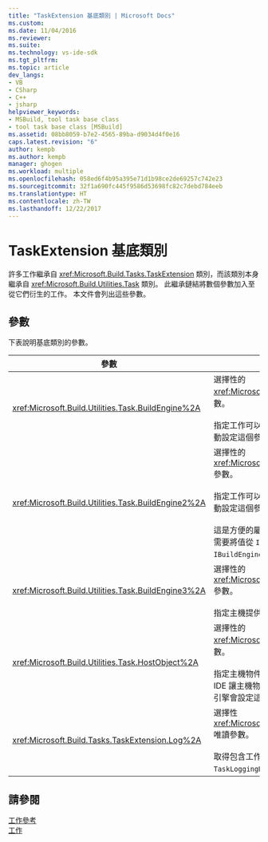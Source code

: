 ```yaml
---
title: "TaskExtension 基底類別 | Microsoft Docs"
ms.custom: 
ms.date: 11/04/2016
ms.reviewer: 
ms.suite: 
ms.technology: vs-ide-sdk
ms.tgt_pltfrm: 
ms.topic: article
dev_langs:
- VB
- CSharp
- C++
- jsharp
helpviewer_keywords:
- MSBuild, tool task base class
- tool task base class [MSBuild]
ms.assetid: 08bb8059-b7e2-4565-89ba-d9034d4f0e16
caps.latest.revision: "6"
author: kempb
ms.author: kempb
manager: ghogen
ms.workload: multiple
ms.openlocfilehash: 058ed6f4b95a395e71d1b98ce2de69257c742e23
ms.sourcegitcommit: 32f1a690fc445f9586d53698fc82c7debd784eeb
ms.translationtype: HT
ms.contentlocale: zh-TW
ms.lasthandoff: 12/22/2017
---
```

# <a name="taskextension-base-class"></a>TaskExtension 基底類別
許多工作繼承自 <xref:Microsoft.Build.Tasks.TaskExtension> 類別，而該類別本身繼承自 <xref:Microsoft.Build.Utilities.Task> 類別。 此繼承鏈結將數個參數加入至從它們衍生的工作。 本文件會列出這些參數。  
  
## <a name="parameters"></a>參數  
 下表說明基底類別的參數。  
  
|參數|描述|  
|---------------|-----------------|  
|<xref:Microsoft.Build.Utilities.Task.BuildEngine%2A>|選擇性的 <xref:Microsoft.Build.Framework.IBuildEngine> 參數。<br /><br /> 指定工作可以使用的建置引擎介面。 建置引擎會自動設定這個參數，以允許工作回呼至它。|  
|<xref:Microsoft.Build.Utilities.Task.BuildEngine2%2A>|選擇性的 <xref:Microsoft.Build.Framework.IBuildEngine2> 參數。<br /><br /> 指定工作可以使用的建置引擎介面。 建置引擎會自動設定這個參數，以允許工作回呼至它。<br /><br /> 這是方便的屬性，讓工作作者繼承自這個類別，不需要將值從 `IBuildEngine` 轉型到 `IBuildEngine2`。|  
|<xref:Microsoft.Build.Utilities.Task.BuildEngine3%2A>|選擇性的 <xref:Microsoft.Build.Framework.IBuildEngine3> 參數。<br /><br /> 指定主機提供的建置引擎介面。|  
|<xref:Microsoft.Build.Utilities.Task.HostObject%2A>|選擇性的 <xref:Microsoft.Build.Framework.ITaskHost> 參數。<br /><br /> 指定主機物件執行個體 (可以為 Null)。 如果主機 IDE 讓主機物件與這個特定工作產生關聯，則建置引擎會設定這個屬性。|  
|<xref:Microsoft.Build.Tasks.TaskExtension.Log%2A>|選擇性 <xref:Microsoft.Build.Utilities.TaskLoggingHelper> 唯讀參數。<br /><br /> 取得包含工作記錄方法的 `TaskLoggingHelperExtension` 物件。|  
  
## <a name="see-also"></a>請參閱  
 [工作參考](../msbuild/msbuild-task-reference.md)   
 [工作](../msbuild/msbuild-tasks.md)